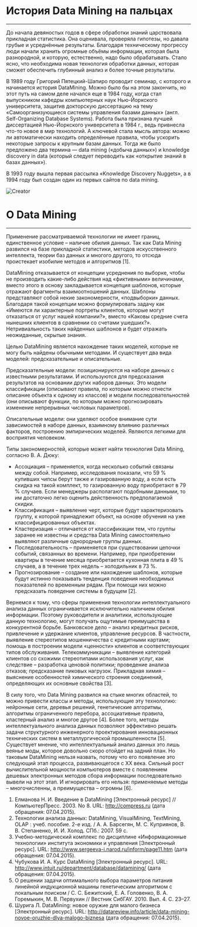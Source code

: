 # История Data Mining на пальцах
---

До начала девяностых годов в сфере обработки знаний царствовала прикладная статистика. Она оценивала, проверяла гипотезы, но давала грубые и усреднённые результаты. Благодаря техническому прогрессу люди начали хранить огромные объёмы информации, которая была разнородной, и которую, естественно, надо было обрабатывать. Стало ясно, что необходима новая технология обработки данных, которая сможет обеспечить глубинный анализ и более точные результаты.

В 1989 году Григорий Пятецкий-Шапиро проводит семинар, с которого и начинается история DataMining. Можно было бы на этом закончить, но этот путь на самом деле начался еще в 1984 году, когда стал выпускником кафедры компьютерных наук Нью-Йоркского университета, защитив докторскую диссертацию на тему «Самоорганизующиеся системы управления базами данных» (англ. Self-Organizing Database Systems). Работа была признана лучшей диссертацией Нью-Йоркского университета в 1984 г., ведь привнесла что-то новое в мир технологий. А ключевой стала мысль автора: можно ли автоматически находить определённые правила, чтобы ускорить некоторые запросы к крупным базам данных. Тогда же было предложено два термина — data mining («добыча данных») и knowledge discovery in data (который следует переводить как «открытие знаний в базах данных»).

В 1993 году вышла первая рассылка «Knowledge Discovery Nuggets», а в 1994 году был создан один из первых сайтов по data mining.

![Creator](http://datareview.info/wp-content/uploads/2014/07/gregory-piatetsky-9-264x3001.jpg)

# О Data Mining
---

Применение рассматриваемой технологии не имеет границ, единственное условие – наличие обилия данных. Так как Data Mining развился на базе прикладной статистики, методов искусственного интеллекта, теории баз данных и многого другого, то отсюда проистекает изобилие методов и алгоритмов [1].

DataMining отказывается от концепции усреднения по выборке, чтобы не производить какие-либо действия над «фиктивными» величинами, вместо этого в основу закладывается концепция шаблонов, которые отражают фрагменты взаимоотношений данных. Шаблоны представляют собой некие закономерности, «подвыборки» данных. Благодаря такой концепции можно формулировать задачу как «Имеются ли характерные портреты клиентов, которые могут отказаться от услуг нашей компании?», вместо «Каковы средние счета нынешних клиентов в сравнении со счетами ушедших?». Нетривиальность таких найденных шаблонов и будет отражать неожиданные, скрытые знания.

Целью DataMining является нахождение таких моделей, которые не могу быть найдены обычными методами. И существует два вида моделей: предсказательные и описательные.

Предсказательные модели: позиционируются на наборе данных с известными результатами. И используются для предсказания результатов на основании других наборов данных. Это модели классификации (описывают правила, по которым можно отнести описание объекта к одному из классов) и модели последовательностей (они описывают функции, по которым можно прогнозировать изменение непрерывных числовых параметров).

Описательные модели: они уделяют особое внимание сути зависимостей в наборе данных, взаимному влиянию различных факторов, построению эмпирических моделей. Являются легкими для восприятия человеком.

Типы закономерностей, которые может найти технология Data Mining, согласно В. А. Дюку:

* Ассоциация – применяется, когда несколько событий связаны между собой. Например, исследования показали, что 59 % купивших чипсы берут также и газированную воду, а если есть скидка на такой комплект, то газированную воду приобретают в 79 % случаев. Если менеджеры располагают подобными данными, то им достаточно легко оценить действенность предполагаемой скидки.
* Классификация – выявление черт, которые будут характеризовать группу, к которой принадлежит объект, на основе обучения на уже классифицированных объектах.
* Кластеризация – отличается от классификации тем, что группы заранее не известны и средства Data Mining самостоятельно выявляют различные однородные группы данных.
* Последовательность – применяется при существовании цепочки событий, связанных во времени. Например, при приобретении квартиры в течение месяца приобретается кухонная плита в 49 % случаев, а в течение трех недель – холодильник в 73 %.
* Прогнозирование – создание или нахождение шаблонов, которые будут истинно показывать тенденция поведения необходимых показателей по временным рядам. При помощи них можно предсказать поведение системы в будущем [2].

Вернемся к тому, что сферы применения технологии интеллектуального анализа данных ограничивается исключительно наличием обилия информации. Поэтому руководители и аналитики, использующие данную технологию, могут получать ощутимые преимущества в конкурентной борьбе.
Банковское дело – анализ кредитных рисков, привлечение и удержание клиентов, управление ресурсов. В частности, выявление стереотипов мошенничества с кредитными картами; помощь в построении модели «ценности» клиентов и соответствующих типов обслуживания.
Телекоммуникации – выявление категорий клиентов со схожими стереотипами использования услуг, как следствие – разработка ценовой политики; проведение анализа отказов; предсказание пиковых нагрузок.
Прикладная химия – выяснение особенностей химического строения соединений, определяющих их основные свойства [3].

В силу того, что Data Mining развился на стыке многих областей, то можно привести классы и методы, использующие эту технологию: нейронные сети, деревья решений, генетические алгоритмы, алгоритмы ограниченного перебора, ассоциативные правила, кластерный анализ и многое другое [4].
Более того, методы интеллектуального анализа данных позволяют эффективно решать задачи структурного инженерного проектирования инновационных технических систем в металлургической промышленности [5].
Существует мнение, что интеллектуальный анализ данных это лишь веянье моды, которое довольно скоро отойдет на задний план. Но таковым DataMining нельзя назвать, потому что его появление это следующий этап процесса, развивающегося с XX века. Сильный рост вычислительной мощности компьютеров вместе с появлением дешевых электронных методов сбора информации последовательно вывели на этот этап. И игнорировать его нельзя: применяемые методы – многочисленны, а преимущества – огромны [6].

1. Елманова Н. И. Введение в DataMining [Электронный ресурс] // КомпьютерПресс. 2003. No 8. URL: http://compress.ru (дата обращения: 07.04.2015).
2. Технологии анализа данных: DataMining, VisualMining, TextMining, OLAP : учеб. пособие. 2-е изд. / А. А. Барсегян, М. С. Куприянов, В. В. Степаненко, И. И. Холод. СПб.: 2007. 59 с.
3. Учебно-методический комплекс по дисциплине «Информационные технологии» института экономики и управления [Электронный ресурс]. URL: http://www.sergeeva-i.narod.ru/inform/page11.htm (дата обращения: 07.04.2015).
4. Чубукова И. А. Курс DataMining [Электронный ресурс]. URL: http://www.intuit.ru/department/database/datamining/ (дата обращения: 07.04.2015).
5. О решении задачи оптимального выбора параметров питания линейной индукционной машины генетическим алгоритмом с локальным поиском / С. С. Бежитский, Е. А. Головенко, В. А. Горемыкин, М. В. Первухин // Вестник СибГАУ. 2010. Вып. 4. C. 23–27.
6. Шурига Л. DataMining: новое оружие для малого бизнеса [Электронный ресурс]. URL: http://datareview.info/article/data-mining-novoe-oruzhie-dlya-malogo-biznesa (дата обращения: 07.04.2015).

